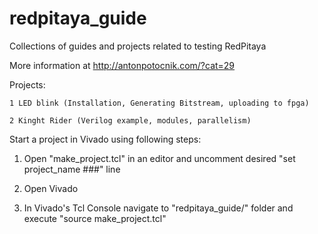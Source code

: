 # redpitaya_guide
Collections of guides and projects related to testing RedPitaya

More information at http://antonpotocnik.com/?cat=29


Projects:

	1 LED blink (Installation, Generating Bitstream, uploading to fpga)

	2 Kinght Rider (Verilog example, modules, parallelism)

	
Start a project in Vivado using following steps:

1. Open "make_project.tcl" in an editor and uncomment desired "set project_name ###" line

2. Open Vivado

3. In Vivado's Tcl Console navigate to "redpitaya_guide/" folder and execute "source make_project.tcl"

